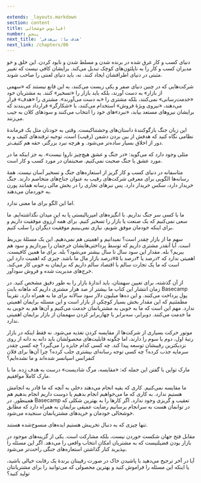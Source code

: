 ```yaml
---

extends: _layouts.markdown
section: content
title: اقیانوس خوشحالی
number: پنجم
next_title: 'هدف ما: بی‌هدفی'
next_link: /chapters/06
---
```


دنیای کسب و کار غرق شده در برنده شدن و مسلط شدن و نابود کردن. این خلق و خو مدیران کسب و کار را به ناپلئون‌های کوچک تبدیل می‌کند. برایشان کافی نیست که تغییر مثبتی در دنیای اطرافشان ایجاد کنند. نه، باید دنیای لعنتی را صاحب شوند.

شرکت‌هایی که در چنین دنیای صفر و یکی زیست می‌کنند، به این قانع نیستند که «سهمی از بازار» به دست آورند، بلکه باید بازار را «تسخیر» کنند. به مشتریان خود «خدمت‌رسانی» نمی‌کنند، بلکه مشتری را «به دست می‌آورند». مشتری را «هدف» قرار می‌دهند، «نیروی ویژهٔ فروش» استخدام می‌کنند، با «شکارگر» قرارداد می‌بندند که برایشان نیروهای مستعد بیابد، «نبرد»های خود را انتخاب می‌کنند و سودهای کلان به جیب می‌زنند.

این زبان جنگ بازگوکنندهٔ داستان‌های وحشتناکیست. وقتی به خودتان مثل یک فرماندهٔ نظامی نگاه کنید که هدفش از بین بردن دشمن (رقیب) است، توجیه ترفندهای کثیف و به دور از اخلاق بسیار ساده‌تر می‌شود. و هرچه نبرد بزرگتر، حقه هم کثیف‌تر.

مثلی وجود دارد که می‌گوید: «در جنگ و عشق هیچ‌چیز ناروا نیست». به جز اینکه ما در مورد عشق یا جنگ صحبت نمی‌کنیم. صحبتمان در مورد کسب و کار است.

متاسفانه در دنیای کسب و کار گریز از استعاره‌های جنگ و تسخیر آسان نیست. همهٔ رسانه‌ها الگویی برای معرفی شرکت‌های رقیب به عنوان جناح‌های متخاصم دارند. جنگ خریدار دارد، سکس خریدار دارد. پس نبرهای تجاری را در بخش مالی رسانه همانند پورن به خوردمان می‌دهند.

اما این الگو برای ما معنی ندارد.

ما با کسی سر جنگ نداریم. با انگیزه‌های امپریالیستی پا به این میدان نگذاشته‌ایم. ما سعی نمی‌کنیم که یک صنعت یا بازار را تسخیر کنیم. برای همه آرزوی موفقیت داریم و برای اینکه خودمان موفق شویم، نیازی نمی‌بینیم موفقیت دیگران را سلب کنیم.

سهم ما از بازار چقدر است؟ نمیدانیم و اهمیتی هم نمی‌دهیم. این یک مسئلهٔ بی‌ربط است. آیا آنقدر مشتری داریم که توسط پرداختی‌هایشان خرجمان را بپردازیم و سود هم ببریم؟ بله. مقدار این سود سال تا سال بیشتر می‌شود؟ بله. برای ما همین کافیست. اهمیتی ندارد که ۲درصد یا ۴درصد یا ۷۵درصد بازار مال ما باشد. چیزی که اهمیت دارد این است که ما یک تجارت سالم با اقتصاد سالم داریم که برایمان به خوبی کار می‌کند. خرج‌های مدیریت شده و فروش سودآور.

از آن گذشته، برای تعیین سهمتان، باید اندازهٔ بازار را به طور دقیق مشخص کنید. در زمان انتشار این کتاب ما بیشتر از صد هزار مشتری داریم که ماهانه بابت Basecamp پول پرداخت می‌کنند. و این ده‌ها میلیون دلار سود سالانه برای ما به همراه دارد. تقریباً مطمئنیم که این مقدار بخش بسیار کوچکی از بازار است و این مسئله برایمان اهمیتی ندارد. مهم این است که ما به خوبی به مشتریانمان خدمت‌ می‌کنیم و آن‌ها هم به خوبی به ما خدمت می‌کنند. دوبرابر، سه‌برابر یا چهاربرابر کردن سهممان از بازار برایمان اهمیتی ندارد.

موتور حرکت بسیاری از شرکت‌ها از مقایسه کردن تغذیه می‌شود. نه فقط اینکه در بازار رتبهٔ اول، دوم یا سوم را دارند، اما چگونه قابلیت‌های محصولشان باید دانه به دانه از روی نزدیکترین رقیبشان توسعه پیدا کند. چه کسی کدام جایزه را می‌گیرد؟ چه کسی چقدر سرمایه جذب کرده؟ چه کسی توجه رسانه‌ای بیشتری جلب کرده؟ چرا آن‌ها برای فلان کنفرانس اسپانسر شده‌اند و ما نشده‌ایم؟

مارک تواین با گفتن این جمله که: «مقایسه، مرگ شادیست» درست به هدف زده. ما با مارک کاملاً موافقیم.

ما مقایسه نمی‌کنیم. کاری که بقیه انجام می‌دهند دخلی به آنچه که ما قادر به انجامش هستیم ندارد. به کاری که ما می‌خواهیم انجام بدهیم یا دوست داریم انجام بدهیم هم همینطور. در Basecamp تعقیب و گریزی وجود ندارد. اگر کارها را به بهترین شکلی که در توانمان هست به سرانجام برسانیم رضایت عمیقی برایمان به همراه دارد که مطابق خوشحالی خودمان و خریدهای مشتریانمان سنجیده می‌شود.

تنها چیزی که به دنبال تخریبش هستیم ایده‌های منسوخ‌شده هستند.

مقابل فتح جهان شکست خوردن نیست، بلکه مشارکت است. یکی از گزینه‌های موجود در بازار بودن فضیلتیست که به مشتریان امکان انتخاب واقعی را می‌دهد. اگر این مسئله را بپذیرید کنار گذاشتن استعاره‌های جنگی راحت‌تر می‌شود.

آیا در آخر ترجیح می‌دهید با پاشیدن خاک در صورت رقیبتان برندهٔ یک رقابت خیالی باشید، یا اینکه این مسئله را فراموش کنید و بهترین محصولی که می‌توانید را برای مشتریانتان تولید کنید؟